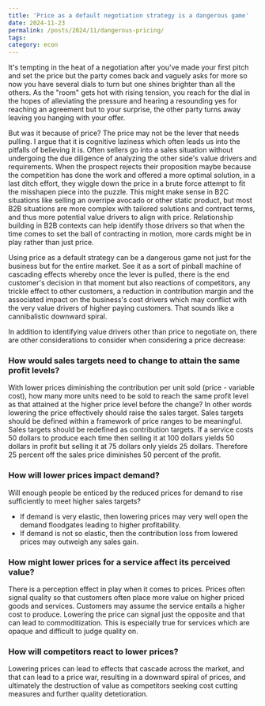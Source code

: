 ```yaml
---
title: 'Price as a default negotiation strategy is a dangerous game'
date: 2024-11-23
permalink: /posts/2024/11/dangerous-pricing/
tags:
category: econ
---
```

It's tempting in the heat of a negotiation after you've made your first pitch and set the price but the party comes back and vaguely asks for more so now you have several dials to turn but one shines brighter than all the others. As the "room" gets hot with  rising tension, you reach for the dial in the hopes of alleviating the pressure and hearing a resounding yes for reaching an agreement but to your surprise, the other party turns away leaving you hanging with your offer. 

But was it because of price? The price may not be the lever that needs pulling. I argue that it is cognitive laziness which often leads us into the pitfalls of believing it is. Often sellers go into a sales situation without undergoing the due diligence of analyzing the other side's value drivers and requirements. When the prospect rejects their proposition maybe because the competition has done the work and offered a more optimal solution, in a last ditch effort, they wiggle down the price in a brute force attempt to fit the misshapen piece into the puzzle. This might make sense in B2C situations like selling an overripe avocado or other static product, but most B2B situations are more complex with tailored solutions and contract terms, and thus more potential value drivers to align with price. Relationship building in B2B contexts can help identify those drivers so that when the time comes to set the ball of contracting in motion, more cards might be in play rather than just price. 

Using price as a default strategy can be a dangerous game not just for the business but for the entire market. See it as a sort of pinball machine of cascading effects whereby once the lever is pulled, there is the end customer's decision in that moment but also reactions of competitors, any trickle effect to other customers, a reduction in contribution margin and the associated impact on the business's cost drivers which may conflict with the very value drivers of higher paying customers. That sounds like a cannibalistic downward spiral.

In addition to identifying value drivers other than price to negotiate on, there are other considerations to consider when considering a price decrease:
### How would sales targets need to change to attain the same profit levels? 
With lower prices diminishing the contribution per unit sold (price - variable cost), how many more units need to be sold to reach the same profit level as that attained at the higher price level before the change? In other words lowering the price effectively should raise the sales target. Sales targets should be defined within a framework of price ranges to be meaningful. Sales targets should be redefined as contribution targets. If a service costs 50 dollars to produce each time then selling it at 100 dollars yields 50 dollars in profit but selling it at 75 dollars only yields 25 dollars. Therefore 25 percent off the sales price diminishes 50 percent of the profit. 
### How will lower prices impact demand? 
Will enough people be enticed by the reduced prices for demand to rise sufficiently to meet higher sales targets? 
* If demand is very elastic, then lowering prices may very well open the demand floodgates leading to higher profitability. 
* If demand is not so elastic, then the contribution loss from lowered prices may outweigh any sales gain. 
### How might lower prices for a service affect its perceived value? 
There is a perception effect in play when it comes to prices. Prices often signal quality so that customers often place more value on higher priced goods and services. Customers may assume the service entails a higher cost to produce. Lowering the price can signal just the opposite and that can lead to commoditization. This is especially true for services which are opaque and difficult to judge quality on. 

### How will competitors react to lower prices? 
Lowering prices can lead to effects that cascade across the market, and that can lead to a price war, resulting in a downward spiral of prices, and ultimately the destruction of value as competitors seeking cost cutting measures and further quality detetioration.